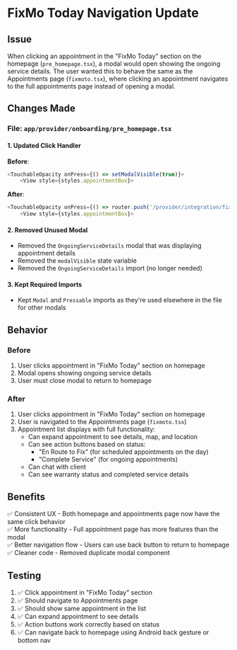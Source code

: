 # FixMo Today Navigation Update

## Issue
When clicking an appointment in the "FixMo Today" section on the homepage (`pre_homepage.tsx`), a modal would open showing the ongoing service details. The user wanted this to behave the same as the Appointments page (`fixmoto.tsx`), where clicking an appointment navigates to the full appointments page instead of opening a modal.

## Changes Made

### File: `app/provider/onboarding/pre_homepage.tsx`

#### 1. Updated Click Handler
**Before**:
```typescript
<TouchableOpacity onPress={() => setModalVisible(true)}>
    <View style={styles.appointmentBox}>
```

**After**:
```typescript
<TouchableOpacity onPress={() => router.push('/provider/integration/fixmoto')}>
    <View style={styles.appointmentBox}>
```

#### 2. Removed Unused Modal
- Removed the `OngoingServiceDetails` modal that was displaying appointment details
- Removed the `modalVisible` state variable
- Removed the `OngoingServiceDetails` import (no longer needed)

#### 3. Kept Required Imports
- Kept `Modal` and `Pressable` imports as they're used elsewhere in the file for other modals

## Behavior

### Before
1. User clicks appointment in "FixMo Today" section on homepage
2. Modal opens showing ongoing service details
3. User must close modal to return to homepage

### After
1. User clicks appointment in "FixMo Today" section on homepage
2. User is navigated to the Appointments page (`fixmoto.tsx`)
3. Appointment list displays with full functionality:
   - Can expand appointment to see details, map, and location
   - Can see action buttons based on status:
     - "En Route to Fix" (for scheduled appointments on the day)
     - "Complete Service" (for ongoing appointments)
   - Can chat with client
   - Can see warranty status and completed service details

## Benefits
✅ Consistent UX - Both homepage and appointments page now have the same click behavior  
✅ More functionality - Full appointment page has more features than the modal  
✅ Better navigation flow - Users can use back button to return to homepage  
✅ Cleaner code - Removed duplicate modal component  

## Testing
1. ✅ Click appointment in "FixMo Today" section
2. ✅ Should navigate to Appointments page
3. ✅ Should show same appointment in the list
4. ✅ Can expand appointment to see details
5. ✅ Action buttons work correctly based on status
6. ✅ Can navigate back to homepage using Android back gesture or bottom nav
